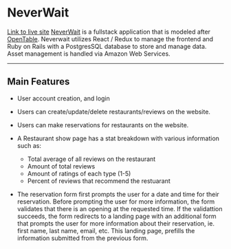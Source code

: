 # NeverWait

[Link to live site](http://neverwait.herokuapp.com/)
[NeverWait](http://neverwait.herokuapp.com/) is a fullstack application that is modeled after [OpenTable](https://www.opentable.com/). Neverwait utilizes React / Redux to manage the frontend and Ruby on Rails with a PostgresSQL database to store and manage data. Asset management is handled via Amazon Web Services.

---

## Main Features

- User account creation, and login
- Users can create/update/delete restaurants/reviews on the website.
- Users can make reservations for restaurants on the website.

- A Restaurant show page has a stat breakdown with various information such as:

  - Total average of all reviews on the restaurant
  - Amount of total reviews
  - Amount of ratings of each type (1-5)
  - Percent of reviews that recommend the restuarant

- The reservation form first prompts the user for a date and time for their reservation.
  Before prompting the user for more information, the form validates that there is an opening at the requested time. If the validattion succeeds, the form redirects to a landing page with an additional form that prompts the user for more information about their reservation, ie. first name, last name, email, etc. This landing page, prefills the information submitted from the previous form.
